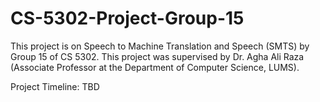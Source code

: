 # CS-5302-Project-Group-15

This project is on Speech to Machine Translation and Speech (SMTS) by Group 15 of CS 5302. This project was supervised by Dr. Agha Ali Raza (Associate Professor at the Department of Computer Science, LUMS).

Project Timeline: TBD
